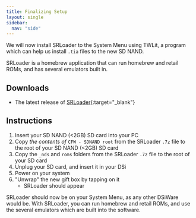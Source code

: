 ```yaml
---
title: Finalizing Setup
layout: single
sidebar:
  nav: "side"
---
```


We will now install SRLoader to the System Menu using TWLit, a program which can help us install `.tia` files to the new SD NAND.

SRLoader is a homebrew application that can run homebrew and retail ROMs, and has several emulators built in.

## Downloads

- The latest release of [SRLoader](https://github.com/Robz8/SRLoader/releases){:target="_blank"}

## Instructions

1. Insert your SD NAND (<2GB) SD card into your PC
2. Copy *the contents of* `CFW - SDNAND root` from the SRLoader `.7z` file to the root of your SD NAND (<2GB) SD card
3. Copy the `_nds` and `roms` folders from the SRLoader `.7z` file to the root of your SD card
4. Unplug your SD card, and insert it in your DSi
5. Power on your system
6. "Unwrap" the new gift box by tapping on it
    - SRLoader should appear

SRLoader should now be on your System Menu, as any other DSiWare would be. With SRLoader, you can run homebrew and retail ROMs, and use the several emulators which are built into the software.
